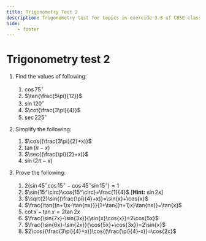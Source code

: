 ```yaml
---
title: Trigonometry Test 2
description: Trigonometry test for topics in exercide 3.3 of CBSE class 11 maths.
hide:
    - footer
---
```


# Trigonometry test 2

1. Find the values of following:
    1. $\cos{75^\circ}$
    2. $\tan{\frac{5\pi}{12}}$
    3. $\sin{120^\circ}$
    4. $\cot{\frac{3\pi}{4}}$
    5. $\sec{225^\circ}$

2. Simplify the following:
    1. $\cos{(\frac{3\pi}{2}+x)}$
    2. $\tan{(\pi-x)}$
    3. $\sec{(\frac{\pi}{2}+x)}$
    4. $\sin{(2\pi-x)}$

3. Prove the following:
    1. $2(\sin{45^\circ}\cos{15^\circ}-\cos{45^\circ}\sin{15^\circ})=1$
    2. $\sin{15^\circ}\cos{15^\circ}=\frac{1}{4}$ [**Hint:** $\sin{2x}$]
    3. $\sqrt{2}\sin{(\frac{\pi}{4}+x)}=\sin{x}+\cos{x}$
    4. $\frac{\tan{(n+1)x-\tan{nx}}}{1+\tan{(n+1)x}\tan{nx}}=\tan{x}$
    5. $\cot{x}-\tan{x}=2\tan{2x}$
    6. $\frac{\sin{7x}-\sin{3x}}{\sin{x}\cos{x}}=2\cos{5x}$
    7. $\frac{\sin{6x}-\sin{2x}}{\cos{5x}+\cos{3x}}=2\sin{x}$
    8. $2\cos{(\frac{3\pi}{4}+x)}\cos{(\frac{\pi}{4}-x)}=\cos{2x}$